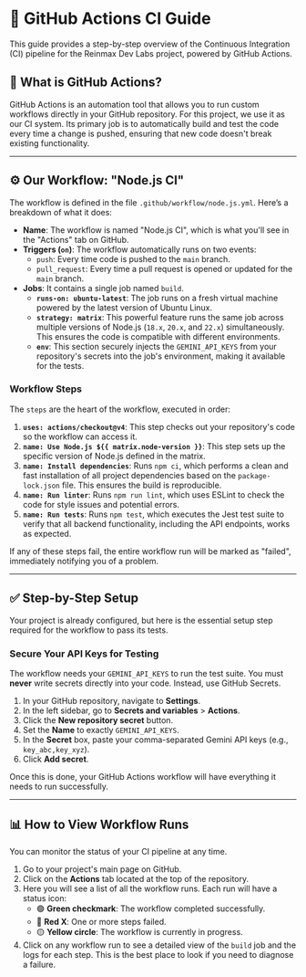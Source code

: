 # 🚀 GitHub Actions CI Guide

This guide provides a step-by-step overview of the Continuous Integration (CI) pipeline for the Reinmax Dev Labs project, powered by GitHub Actions.

## 🎯 What is GitHub Actions?

GitHub Actions is an automation tool that allows you to run custom workflows directly in your GitHub repository. For this project, we use it as our CI system. Its primary job is to automatically build and test the code every time a change is pushed, ensuring that new code doesn't break existing functionality.

---

## ⚙️ Our Workflow: "Node.js CI"

The workflow is defined in the file `.github/workflow/node.js.yml`. Here’s a breakdown of what it does:

- **Name**: The workflow is named "Node.js CI", which is what you'll see in the "Actions" tab on GitHub.
- **Triggers (`on`)**: The workflow automatically runs on two events:
  - `push`: Every time code is pushed to the `main` branch.
  - `pull_request`: Every time a pull request is opened or updated for the `main` branch.
- **Jobs**: It contains a single job named `build`.
  - **`runs-on: ubuntu-latest`**: The job runs on a fresh virtual machine powered by the latest version of Ubuntu Linux.
  - **`strategy: matrix`**: This powerful feature runs the same job across multiple versions of Node.js (`18.x`, `20.x`, and `22.x`) simultaneously. This ensures the code is compatible with different environments.
  - **`env`**: This section securely injects the `GEMINI_API_KEYS` from your repository's secrets into the job's environment, making it available for the tests.

### Workflow Steps

The `steps` are the heart of the workflow, executed in order:

1.  **`uses: actions/checkout@v4`**: This step checks out your repository's code so the workflow can access it.
2.  **`name: Use Node.js ${{ matrix.node-version }}`**: This step sets up the specific version of Node.js defined in the matrix.
3.  **`name: Install dependencies`**: Runs `npm ci`, which performs a clean and fast installation of all project dependencies based on the `package-lock.json` file. This ensures the build is reproducible.
4.  **`name: Run linter`**: Runs `npm run lint`, which uses ESLint to check the code for style issues and potential errors.
5.  **`name: Run tests`**: Runs `npm test`, which executes the Jest test suite to verify that all backend functionality, including the API endpoints, works as expected.

If any of these steps fail, the entire workflow run will be marked as "failed", immediately notifying you of a problem.

---

## ✅ Step-by-Step Setup

Your project is already configured, but here is the essential setup step required for the workflow to pass its tests.

### Secure Your API Keys for Testing

The workflow needs your `GEMINI_API_KEYS` to run the test suite. You must **never** write secrets directly into your code. Instead, use GitHub Secrets.

1.  In your GitHub repository, navigate to **Settings**.
2.  In the left sidebar, go to **Secrets and variables** > **Actions**.
3.  Click the **New repository secret** button.
4.  Set the **Name** to exactly `GEMINI_API_KEYS`.
5.  In the **Secret** box, paste your comma-separated Gemini API keys (e.g., `key_abc,key_xyz`).
6.  Click **Add secret**.

Once this is done, your GitHub Actions workflow will have everything it needs to run successfully.

---

## 📊 How to View Workflow Runs

You can monitor the status of your CI pipeline at any time.

1.  Go to your project's main page on GitHub.
2.  Click on the **Actions** tab located at the top of the repository.
3.  Here you will see a list of all the workflow runs. Each run will have a status icon:
    - 🟢 **Green checkmark**: The workflow completed successfully.
    - 🔴 **Red X**: One or more steps failed.
    - 🟡 **Yellow circle**: The workflow is currently in progress.
4.  Click on any workflow run to see a detailed view of the `build` job and the logs for each step. This is the best place to look if you need to diagnose a failure.
